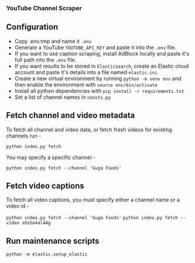 ### YouTube Channel Scraper


## Configuration

* Copy .env.tmp and name it `.env`
* Generate a YouTube `YOUTUBE_API_KEY` and paste it into the `.env` file.
* If you want to use caption scraping, install AdBlock locally and paste it's full path into the `.env` file.
* If you want results to be stored in `Elasticsearch`, create an Elastic cloud account and paste it's details into a file named `elastic.ini`
* Create a new virtual environment by running `python -m venv env` and then enable the environment with `source env/bin/activate`
* Install all python dependencies with `pip install -r requirements.txt` 
* Set a list of channel names in `consts.py`

## Fetch channel and video metadata 

To fetch all channel and video data, or fetch fresh videos for existing channels run - 

`python index.py fetch`

You may specify a specific channel - 

`python index.py fetch --channel 'Guga Foods'`

## Fetch video captions

To fetch all video captions, you must specify either a channel name or a video id - 

`python index.py fetch --channel 'Guga Foods'`
`python index.py fetch --video xOzGa4al4Ag`

## Run maintenance scripts

`python -m elastic.setup_elastic`